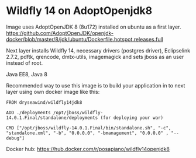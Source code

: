 # Wildfly 14 on AdoptOpenjdk8

Image uses AdoptOpenJDK 8 (8u172) installed on ubuntu as a first layer. 
https://github.com/AdoptOpenJDK/openjdk-docker/blob/master/8/jdk/ubuntu/Dockerfile.hotspot.releases.full

Next layer installs Wildfly 14, necessary drivers (postgres driver), Eclipselink 2.7.2, pdftk, qrencode, dmtx-utils, imagemagick and sets jboss as an user instead of root.

Java EE8, Java 8 

Recommended way to use this image is to build your application in to next layer using own docker image like this:
```
FROM dryseawind/wildfly14jdk8

ADD ./deployments /opt/jboss/wildfly-14.0.1.Final/standalone/deployments (for deploying your war)

CMD ["/opt/jboss/wildfly-14.0.1.Final/bin/standalone.sh", "-c", "standalone.xml", "-b", "0.0.0.0", "-bmanagement", "0.0.0.0" , "--debug"]
```
Docker hub: https://hub.docker.com/r/posapiano/wildfly14openjdk8
